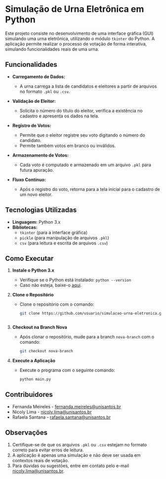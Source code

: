 # Simulação de Urna Eletrônica em Python

Este projeto consiste no desenvolvimento de uma interface gráfica (GUI) simulando uma urna eletrônica, utilizando o módulo `tkinter` do Python. A aplicação permite realizar o processo de votação de forma interativa, simulando funcionalidades reais de uma urna.

## Funcionalidades

- **Carregamento de Dados:** 
  - A urna carrega a lista de candidatos e eleitores a partir de arquivos no formato `.pkl` ou `.csv`.
  
- **Validação de Eleitor:** 
  - Solicita o número do título do eleitor, verifica a existência no cadastro e apresenta os dados na tela.

- **Registro de Votos:**
  - Permite que o eleitor registre seu voto digitando o número do candidato.
  - Permite também votos em branco ou inválidos.

- **Armazenamento de Votos:**
  - Cada voto é computado e armazenado em um arquivo `.pkl` para futura apuração.

- **Fluxo Contínuo:**
  - Após o registro do voto, retorna para a tela inicial para o cadastro de um novo eleitor.

## Tecnologias Utilizadas

- **Linguagem:** Python 3.x
- **Bibliotecas:** 
  - `tkinter` (para a interface gráfica)
  - `pickle` (para manipulação de arquivos `.pkl`)
  - `csv` (para leitura e escrita de arquivos `.csv`)

## Como Executar

1. **Instale o Python 3.x**
   - Verifique se o Python está instalado: `python --version`
   - Caso não esteja, baixe-o [aqui](https://www.python.org/downloads/).

2. **Clone o Repositório**
   - Clone o repositório com o comando:
     ```bash
     git clone https://github.com/usuario/simulacao-urna-eletronica.git
    ```

3. **Checkout na Branch Nova**
   - Após clonar o repositório, mude para a branch `nova-branch` com o comando:
     ```bash
     git checkout nova-branch
     ```

4. **Execute a Aplicação**
   - Execute o programa com o seguinte comando:
     ```bash
     python main.py
     ```

## Contribuidores

- Fernanda Meireles - [fernanda.meireles@unisantos.br](mailto:fernanda.meireles@unisantos.br)
- Nicoly Lima - [nicoly.lima@unisantos.br](mailto:nicoly.lima@unisantos.br)
- Rafaela Santana - [rafaela.santana@unisantos.br](mailto:rafaela.santana@unisantos.br)

## Observações

1. Certifique-se de que os arquivos `.pkl` ou `.csv` estejam no formato correto para evitar erros de leitura.
2. A aplicação é apenas uma simulação e não deve ser usada em contextos reais de votação.
3. Para dúvidas ou sugestões, entre em contato pelo e-mail [nicoly.lima@unisantos.br](mailto:nicoly.lima@unisantos.br).

